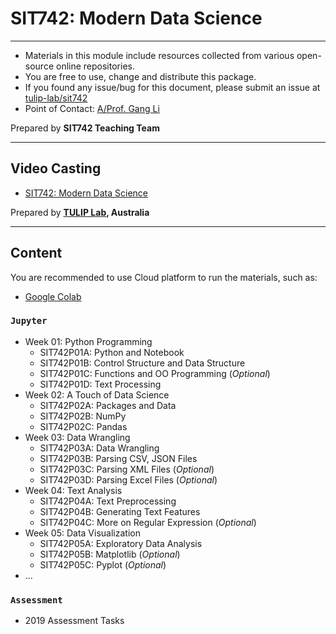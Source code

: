 # SIT742: Modern Data Science 

---
- Materials in this module include resources collected from various open-source online repositories.
- You are free to use, change and distribute this package.
- If you found any issue/bug for this document, please submit an issue at [tulip-lab/sit742](https://github.com/tulip-lab/sit742/issues)
- Point of Contact: [A/Prof. Gang Li](https://github.com/tuliplab)

Prepared by **SIT742 Teaching Team**

---

## Video Casting

- [SIT742: Modern Data Science](https://www.youtube.com/channel/UCa4FyLtoc_2cNFOVT6bSMLQ)  

Prepared by **[TULIP Lab](http://www.tulip.org.au), Australia**

---

## Content

You are recommended to use Cloud platform to run the materials, such as:

- [Google Colab](http://colab.research.google.com)

### `Jupyter`

* Week 01: Python Programming
  * SIT742P01A: Python and Notebook
  * SIT742P01B: Control Structure and Data Structure
  * SIT742P01C: Functions and OO Programming  (*Optional*)
  * SIT742P01D: Text Processing
* Week 02: A Touch of Data Science
  * SIT742P02A: Packages and Data
  * SIT742P02B: NumPy
  * SIT742P02C: Pandas
* Week 03: Data Wrangling
  * SIT742P03A: Data Wrangling
  * SIT742P03B: Parsing CSV, JSON Files
  * SIT742P03C: Parsing XML Files  (*Optional*)
  * SIT742P03D: Parsing Excel Files  (*Optional*)
* Week 04: Text Analysis
  * SIT742P04A: Text Preprocessing
  * SIT742P04B: Generating Text Features 
  * SIT742P04C: More on Regular Expression  (*Optional*)
* Week 05: Data Visualization
  * SIT742P05A: Exploratory Data Analysis
  * SIT742P05B: Matplotlib  (*Optional*)
  * SIT742P05C: Pyplot  (*Optional*)
* ...

### `Assessment` 

* 2019 Assessment Tasks 